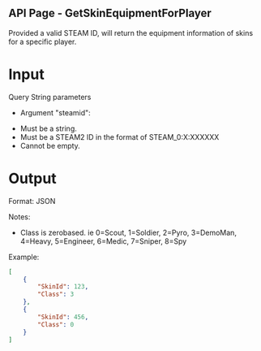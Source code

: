 ## API Page - GetSkinEquipmentForPlayer ##

Provided a valid STEAM ID, will return the equipment information of skins for a specific player.

# Input 
Query String parameters

- Argument "steamid":
 * Must be a string. 
 * Must be a STEAM2 ID in the format of STEAM_0:X:XXXXXX 
 * Cannot be empty.

# Output 
Format: JSON

Notes: 
- Class is zerobased. ie 0=Scout, 1=Soldier, 2=Pyro, 3=DemoMan, 4=Heavy, 5=Engineer, 6=Medic, 7=Sniper, 8=Spy

Example: 
```json
[
	{
		"SkinId": 123,		
		"Class": 3
	},
	{
		"SkinId": 456,
		"Class": 0
	}
]
```
